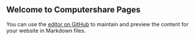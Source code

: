 ## Welcome to Computershare Pages

You can use the [editor on GitHub](https://github.com/computersharehome/computersharehome.github.io/edit/master/README.md) to maintain and preview the content for your website in Markdown files.

